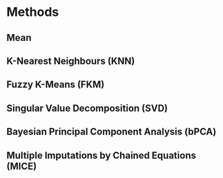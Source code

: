 # Methods

## Mean

## K-Nearest Neighbours (KNN)

## Fuzzy K-Means (FKM)

## Singular Value Decomposition (SVD)

## Bayesian Principal Component Analysis (bPCA)

## Multiple Imputations by Chained Equations (MICE)
